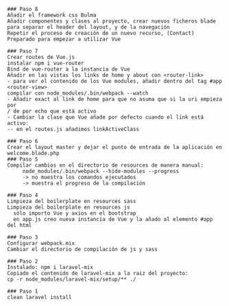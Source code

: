    ### Paso 8
    Añadir el framework css Bulma
    Añadir componentes y clases al proyecto, crear nuevos ficheros blade
    para separar el header del layout, y de la navegación
    Repetir el proceso de creación de un nuevo recurso, (Contact)
    Preparado para empezar a utilizar Vue

    ### Paso 7
    Crear routes de Vue.js
    instalar npm i vue-router
    Bind de vue-router a la instancia de Vue
    Añadir en las vistas los links de home y about con <router-link>
    - para ver el contenido de los Vue modules, añadir dentro del tag #app <router-view>
    compilar con node_modules/.bin/webpack --watch
    - Añadir exact al link de home para que no asuma que si la uri empieza por
    / de por echo que está activo
    - Cambiar la clase que Vue añade por defecto cuando el link está activo:
    -- en el routes.js añadimos linkActiveClass
    
    ### Paso 6
    Crear el layout master y dejar el punto de entrada de la aplicación en welcome.blade.php
    ### Paso 5
    Compilar cambios en el directorio de resources de manera manual:
         node_modules/.bin/webpack --hide-modules --progress
         -> no muestra los comandos ejecutados
         -> muestra el progreso de la compilación

    ### Paso 4
    Limpieza del boilerplate en resources sass
    Limpieza del boilerplate en resources js
      sólo importo Vue y axios en el bootstrap
      en app.js creo nueva instancia de Vue y la añado al elemento #app del html

    ### Paso 3
    Configurar webpack.mix
    Cambiar el directorio de compilación de js y sass

    ### Paso 2
    Instalado: npm i laravel-mix
    Copiado el contenido de laravel-mix a la raiz del proyecto:
    cp -r node_modules/laravel-mix/setup/** ./

    ### Paso 1
    clean laravel install
